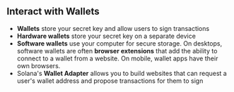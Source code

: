 ## Interact with Wallets

- **Wallets** store your secret key and allow users to sign transactions
- **Hardware wallets** store your secret key on a separate device
- **Software wallets** use your computer for secure storage. On desktops, software wallets are often **browser extensions** that add the ability to connect to a wallet from a website. On mobile, wallet apps have their own browsers.
- Solana's **Wallet Adapter** allows you to build websites that can request a user's wallet address and propose transactions for them to sign
